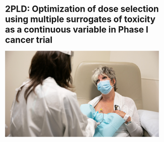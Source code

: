 # 2PLD: Optimization of dose selection using multiple surrogates of toxicity as a continuous variable in Phase I cancer trial

![](images/Patients.png)

